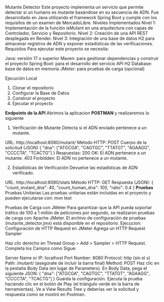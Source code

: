 Mutante Detector
Este proyecto implementa un servicio que permite detectar si un humano es mutante basándose en su secuencia de ADN. Fue desarrollado en Java utilizando el framework Spring Boot y cumple con los requisitos de un examen de MercadoLibre.
Niveles Implementados
Nivel 1: Implementación de la función isMutant en una arquitectura con capas de Controlador, Servicio y Repositorio.
Nivel 2: Creación de una API REST desplegada en Render.
Nivel 3: Integración de una base de datos H2 para almacenar registros de ADN y exponer estadísticas de las verificaciones.
Requisitos
Para ejecutar este proyecto se necesita:

Java: versión 17 o superior
Maven: para gestionar dependencias y construir el proyecto
Spring Boot: para el desarrollo del servicio API
H2 Database: base de datos en memoria
JMeter: para pruebas de carga (opcional)

Ejecución Local
1. Clonar el repositorio
2. Configurar la Base de Datos
3. Construir el proyecto
4. Ejecutar el proyecto

   
**Endpoints de la API**
Abrimos la aplicacion **POSTMAN** y realizaremos lo siguiente
1. Verificación de Mutante
Detecta si el ADN enviado pertenece a un mutante.

URL: http://localhost:8080/mutant/
Método HTTP: POST
Cuerpo de la solicitud (JSON)
{
  "dna": ["ATGCGA", "CAGTGC", "TTATGT", "AGAAGG", "CCCCTA", "TCACTG"]
}
Respuestas:
200 OK: El ADN pertenece a un mutante.
403 Forbidden: El ADN no pertenece a un mutante.

2. Estadísticas de Verificación
Devuelve las estadísticas de ADN verificado.

URL: http://localhost:8080/stats
Método HTTP: GET
Respuesta (JSON):
{
  "count_mutant_dna": 40,
  "count_human_dna": 100,
  "ratio": 0.4
}
**Pruebas**
Pruebas Unitarias
Las pruebas unitarias están incluidas en el proyecto y pueden ejecutarse con:
mvn test

Pruebas de Carga con JMeter
Para garantizar que la API pueda soportar tráfico de 100 a 1 millón de peticiones por segundo, se realizaron pruebas de carga con Apache JMeter. El archivo de configuración de pruebas (mutante_detector.jmx) está disponible en el repositorio.
Ejecucion:
Configuración de HTTP Request en JMeter
Agrega un HTTP Request Sampler

Haz clic derecho en Thread Group > Add > Sampler > HTTP Request.
Completa los Campos como Sigue:

Server Name or IP: localhost
Port Number: 8080
Protocol: http (sin el s)
Path: /mutant/ (asegúrate de incluir la barra final)
Method: POST
Haz clic en la pestaña Body Data (en lugar de Parameters).
En Body Data, pega el siguiente JSON:
{
  "dna": ["ATGCGA", "CAGTGC", "TTATGT", "AGAAGG", "CCCCTA", "TCACTG"]
}
Guarda la configuración.
Ejecuta la prueba haciendo clic en el botón de Play (el triángulo verde en la barra de herramientas).
Ve a View Results Tree y deberías ver la solicitud y respuesta como se mostró en Postman.
